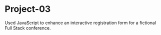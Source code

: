 # Project-03
Used JavaScript to enhance an interactive registration form for a fictional Full Stack conference.
